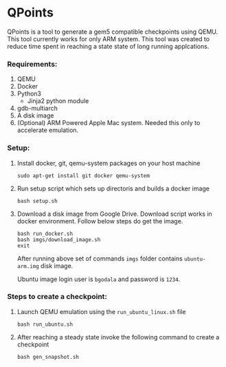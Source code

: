 # QPoints

QPoints is a tool to generate a gem5 compatible checkpoints 
using QEMU. This tool currently works for only ARM system. 
This tool was created to reduce time spent in reaching
a state state of long running applcations.

### Requirements:
1. QEMU
2. Docker
3. Python3
   - Jinja2 python module
4. gdb-multiarch
5. A disk image
6. (Optional) ARM Powered Apple Mac system. Needed this only to accelerate emulation.

### Setup:
1. Install docker, git, qemu-system packages on your host machine
   ```
   sudo apt-get install git docker qemu-system
   ```
2. Run setup script which sets up directoris and builds a docker image
   ```
   bash setup.sh
   ```
3. Download a disk image from Google Drive. Download script works in docker
   environment. Follow below steps do get the image.
   ```
   bash run_docker.sh
   bash imgs/download_image.sh
   exit
   ```
   After running above set of commands `imgs` folder contains `ubuntu-arm.img` disk image.
   
   Ubuntu image login user is `bgodala` and password is `1234`.
   
### Steps to create a checkpoint:
1. Launch QEMU emulation using the `run_ubuntu_linux.sh` file
   ```
   bash run_ubuntu.sh
   ```
2. After reaching a steady state invoke the following command to create a checkpoint
   ```
   bash gen_snapshot.sh
   ```
